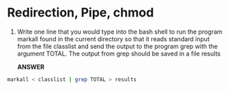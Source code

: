 # Redirection, Pipe, chmod

1. Write one line that you would type into the bash shell to run the program markall found in the current directory so that it reads standard input from the file classlist and send the output to the program grep with the argument TOTAL. The output from grep should be saved in a file results

    **ANSWER**
```sh
markall < classlist | grep TOTAL > results
```